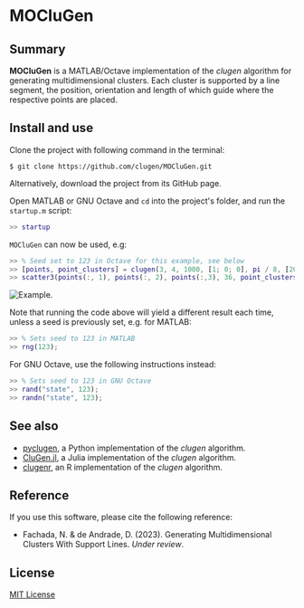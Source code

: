 # MOCluGen

## Summary

**MOCluGen** is a MATLAB/Octave implementation of the *clugen* algorithm for
generating multidimensional clusters. Each cluster is supported by a line
segment, the position, orientation and length of which guide where the
respective points are placed.

## Install and use

Clone the project with following command in the terminal:

```text
$ git clone https://github.com/clugen/MOCluGen.git
```

Alternatively, download the project from its GitHub page.

Open MATLAB or GNU Octave and `cd` into the project's folder, and run the
`startup.m` script:

```matlab
>> startup
```

`MOCluGen` can now be used, e.g:

```matlab
>> % Seed set to 123 in Octave for this example, see below
>> [points, point_clusters] = clugen(3, 4, 1000, [1; 0; 0], pi / 8, [20; 15; 25], 16, 4, 3.5);
>> scatter3(points(:, 1), points(:, 2), points(:,3), 36, point_clusters, 'filled', 'MarkerEdgeColor', 'k');
```

![Example.](https://raw.githubusercontent.com/clugen/.github/main/images/MOCluGen/example_clugen.svg)

Note that running the code above will yield a different result each time, unless
a seed is previously set, e.g. for MATLAB:

```matlab
>> % Sets seed to 123 in MATLAB
>> rng(123);
```

For GNU Octave, use the following instructions instead:

```matlab
>> % Sets seed to 123 in GNU Octave
>> rand("state", 123);
>> randn("state", 123);
```

## See also

* [pyclugen](https://github.com/clugen/pyclugen/), a Python implementation of
  the *clugen* algorithm.
* [CluGen.jl](https://github.com/clugen/CluGen.jl/), a Julia implementation of
  the *clugen* algorithm.
* [clugenr](https://github.com/clugen/clugenr/), an R implementation
  of the *clugen* algorithm.

## Reference

If you use this software, please cite the following reference:

* Fachada, N. & de Andrade, D. (2023). Generating Multidimensional Clusters With
  Support Lines. *Under review*.

## License

[MIT License](LICENSE)
